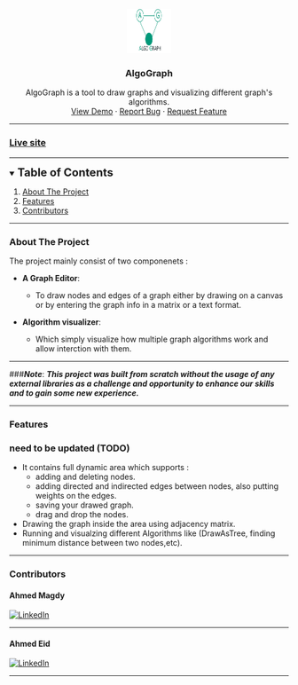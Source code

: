 

<p align="center">
  <a href="https://github.com/ahmedhem/AlgoGraph">
    <img src="./assets/images/logo.png" alt="Logo" width="80" height="80">
  </a>

<h3 align="center">AlgoGraph</h3>
<p align="center">
AlgoGraph is a tool to draw graphs and visualizing different graph's algorithms.
<br />
<a href="https://ahmedhem.github.io/AlgoGraph/">View Demo</a>
·
<a href="https://github.com/ahmedhem/AlgoGraph/issues">Report Bug</a>
·
<a href="https://github.com/ahmedhem/AlgoGraph/issues">Request Feature</a>
</p>

---


[comment]: <> (refrence links)
[linkedin-shield]: https://img.shields.io/badge/-LinkedIn-black.svg?style=for-the-badge&logo=linkedin&colorB=555
[linkedin-url-e]: https://linkedin.com/in/ahmedeid12
[linkedin-url-m]: https://linkedin.com/in/eng-ahmedmagdy

### [Live site](https://ahmedhem.github.io/AlgoGraph/)

---
<!-- TABLE OF CONTENTS -->
<details open="open">
  <summary><span style="font-weight:bolder; font-size: 20px ">Table of Contents</span></summary>
  <ol>
    <li>
      <a href="#about-the-project">About The Project</a>
        <li><a href="#features">Features</a></li>
        <li><a href="#Contributors">Contributors</a></li>
    </li>
    
  </ol>
</details>

----

<!-- ABOUT THE PROJECT -->
### About The Project

The project mainly consist of two componenets : 
- **A Graph Editor**: 
  - To draw nodes and edges of a graph either by drawing on a canvas or by entering the graph info in a matrix or a text format.
   

- **Algorithm visualizer**:  
  - Which simply visualize how multiple graph algorithms work and allow interction with them.
---
###**_Note_**:
**_This project was built from scratch without the usage of any external libraries as a 
challenge and opportunity to enhance our skills and to gain some new experience._**

---

### Features

### need to be updated (TODO)

 - It contains full dynamic area which supports : 
   - adding and deleting nodes.
   - adding directed and indirected edges between nodes, also putting weights on the edges.
   - saving your drawed graph.
   - drag and drop the nodes.
 - Drawing the graph inside the area using adjacency matrix.
 - Running and visualzing different Algorithms like (DrawAsTree, finding minimum distance between two nodes,etc).

---
### Contributors

#### Ahmed Magdy
[![LinkedIn][linkedin-shield]][linkedin-url-m]

----

#### Ahmed Eid
[![LinkedIn][linkedin-shield]][linkedin-url-e]

----
